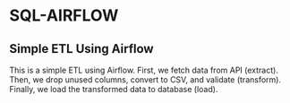 # SQL-AIRFLOW
## Simple ETL Using Airflow 

This is a simple ETL using Airflow. First, we fetch data from API (extract). Then, we drop unused columns, convert to CSV, and validate (transform). Finally, we load the transformed data to database (load).
